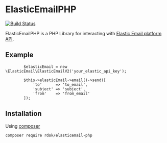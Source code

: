 # ElasticEmailPHP 
[![Build Status](https://travis-ci.org/rdok/elasticemail-php.svg?branch=master)](https://travis-ci.org/rdok/elasticemail-php)  
  
ElasticEmailPHP is a PHP Library for interacting with [Elastic Email platform API](http://api.elasticemail.com/public/help).

## Example
```
        $elasticEmail = new \ElasticEmail\ElasticEmailV2('your_elastic_api_key');

        $this->elasticEmail->email()->send([
            'to'      => 'to_email',
            'subject' => 'subject',
            'from'    => 'from_email'
        ]);
```



Installation
------------
Using [composer](https://getcomposer.org/download/)
```bash
composer require rdok/elasticemail-php
```

